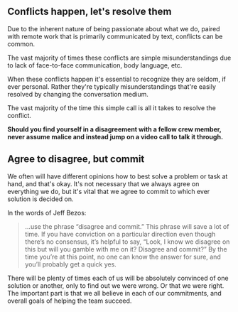 ## Conflicts happen, let's resolve them

Due to the inherent nature of being passionate about what we do, paired with
remote work that is primarily communicated by text, conflicts can be common.

The vast majority of times these conflicts are simple misunderstandings due
to lack of face-to-face communication, body language, etc.

When these conflicts happen it's essential to recognize they are seldom, if ever
personal. Rather they're typically misunderstandings that're easily resolved
by changing the conversation medium.

The vast majority of the time this simple call is all it takes to resolve the conflict.

**Should you find yourself in a disagreement with a fellow crew member, never assume
malice and instead jump on a video call to talk it through.**

## Agree to disagree, but commit

We often will have different opinions how to best solve a problem or task at hand,
and that's okay. It's not necessary that we always agree on everything we do,
but it's vital that we agree to commit to which ever solution is decided on.

In the words of Jeff Bezos:

> ...use the phrase “disagree and commit.” This phrase will save a lot of time. If you have conviction on a particular direction even though there’s no consensus, it’s helpful to say, “Look, I know we disagree on this but will you gamble with me on it? Disagree and commit?” By the time you’re at this point, no one can know the answer for sure, and you’ll probably get a quick yes.

There will be plenty of times each of us will be absolutely convinced of one
solution or another, only to find out we were wrong. Or that we were right. The
important part is that we all believe in each of our commitments, and overall goals
of helping the team succeed. 
